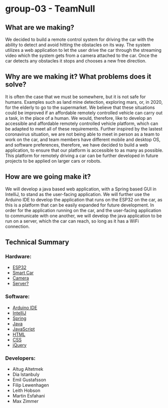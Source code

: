 # group-03 - TeamNull

## What are we making?

We decided to build a remote control system for driving the car with the ability to detect and avoid hitting the obstacles on its way.
The system utilizes a web application to let the user drive the car through the streaming video which the system gets from a camera attached to the car.
Once the car detects any obstacles it stops and chooses a new free direction.


## Why are we making it? What problems does it solve?

It is often the case that we must be somewhere, but it is not safe for humans. Examples such as land mine detection, exploring mars, or, in 2020, for the elderly to go to the supermarket.
We believe that these situations could be improved if an affordable remotely controlled vehicle can carry out a task, in the place of a human. 
We would, therefore, like to develop an accessible and affordable remotely controlled vehicle platform, which can be adapted to meet all of these requirements.
Further inspired by the lastest coronavirus situation, we are not being able to meet in person as a team to work on the car, and team members have different mobile and desktop OS,
and software preferences, therefore, we have decided to build a web application, to ensure that our platform is accessible to as many as possible. 
This platform for remotely driving a car can be further developed in future projects to be applied on larger cars or robots.



## How are we going make it?

We will develop a java based web application, with a Spring based GUI in IntelliJ, to stand as the user-facing application. 
We will further use the Arduino IDE to develop the application that runs on the ESP32 on the car, as this is a platform that can be easily expanded for future development.
In order for the application running on the car, and the user-facing application to communicate with one another, we will develop the java application to be run on a server, 
which the car can reach, so long as it has a WiFi connection.
 

## Technical Summary

### Hardware:

- [ESP32]()
- [Smart Car](https://www.hackster.io/platisd/getting-started-with-the-smartcar-platform-1648ad)
- [Camera](https://www.electrokit.com/produkt/esp32-cam-utvecklingskort-med-wifi-bluetooth-och-kamera/)
- [Server?]()

### Software:

- [Arduino IDE](https://www.arduino.cc/)
- [IntelliJ](https://www.jetbrains.com/idea/)
- [Spring](https://spring.io/)
- [Java](https://www.java.com)
- [JavaScript](https://developer.oracle.com/javascript/)
- [HTML](https://whatwg.org/)
- [CSS](https://www.w3.org/Style/CSS/)
- [jQuery](https://jquery.com)

### Developers:

- Altug Altetmek
- Dia Istanbuly
- Emil Gustafsson
- Filip Lewenhagen
- Leith Hobson
- Martin Esfahani
- Max Zimmer
